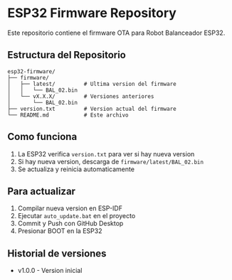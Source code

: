 # ESP32 Firmware Repository

Este repositorio contiene el firmware OTA para Robot Balanceador ESP32.

## Estructura del Repositorio
```
esp32-firmware/
├── firmware/
│   ├── latest/         # Ultima version del firmware
│   │   └── BAL_02.bin
│   └── vX.X.X/         # Versiones anteriores
│       └── BAL_02.bin
├── version.txt         # Version actual del firmware
└── README.md           # Este archivo
```

## Como funciona

1. La ESP32 verifica `version.txt` para ver si hay nueva version
2. Si hay nueva version, descarga de `firmware/latest/BAL_02.bin`
3. Se actualiza y reinicia automaticamente

## Para actualizar

1. Compilar nueva version en ESP-IDF
2. Ejecutar `auto_update.bat` en el proyecto
3. Commit y Push con GitHub Desktop
4. Presionar BOOT en la ESP32

## Historial de versiones

- v1.0.0 - Version inicial
